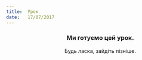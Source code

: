 ```yaml
---
title:  Урок
date:   17/07/2017
---
```


### <center>Ми готуємо цей урок.</center>
<center>Будь ласка, зайдіть пізніше.</center>